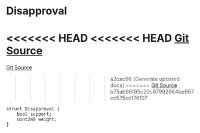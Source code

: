 # Disapproval
<<<<<<< HEAD
<<<<<<< HEAD
[Git Source](https://github.com/llama-community/vertex-v1/blob/61ef774889dd82e8f91f589d8c7893861f840536/src/utils/Structs.sol)
=======
[Git Source](https://github.com/llama-community/vertex-v1/blob/273c5d72ad31cc2754f7da37333566f14375808b/src/utils/Structs.sol)
>>>>>>> a2cac96 (Generate updated docs)
=======
[Git Source](https://github.com/llama-community/vertex-v1/blob/273c5d72ad31cc2754f7da37333566f14375808b/src/utils/Structs.sol)
>>>>>>> b75ab96f95c20c97992964be967cc575cc176f07


```solidity
struct Disapproval {
    bool support;
    uint248 weight;
}
```

